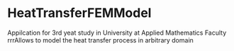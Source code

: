 # HeatTransferFEMModel
Appilcation for 3rd yeat study in University at Applied Mathematics Faculty<br>rrrAllows to model the heat transfer process in arbitrary domain
